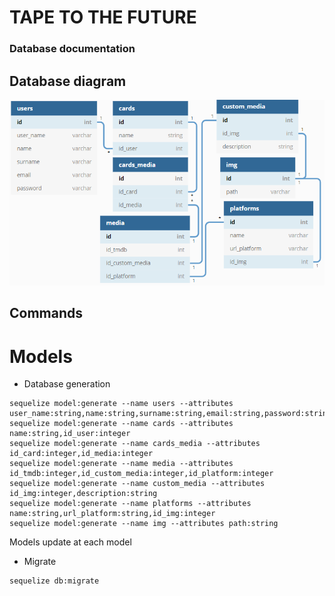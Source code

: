# TAPE TO THE FUTURE

### Database documentation


## Database diagram

![Diagram database](./img/diagram_database.png)

## Commands

# Models 

- Database generation

```
sequelize model:generate --name users --attributes user_name:string,name:string,surname:string,email:string,password:string
sequelize model:generate --name cards --attributes name:string,id_user:integer
sequelize model:generate --name cards_media --attributes id_card:integer,id_media:integer
sequelize model:generate --name media --attributes id_tmdb:integer,id_custom_media:integer,id_platform:integer
sequelize model:generate --name custom_media --attributes id_img:integer,description:string
sequelize model:generate --name platforms --attributes name:string,url_platform:string,id_img:integer
sequelize model:generate --name img --attributes path:string
```

Models update at each model

- Migrate
```
sequelize db:migrate
```